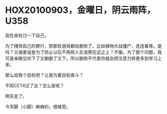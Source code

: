 # HOX20100903，金曜日，阴云雨阵，U358

现在来检讨一下自己。

为了掩饰自己的罪行，把那些游戏都给删除了。比如植物大战僵尸，连连看等。是吗？又或者说是为了防止以后不再把人生浪费在这之上？不像。为了那个问题，我可是亲眼见你下了又删删了又下。所以删除不代表你就会把注意力转更多到学习上来。

那么给我个目标吧？让我为着目标奋斗？

不知CET4过了没？怎么查呢？

明天走了。

今天脚（小脚）麻麻的，很难受。
